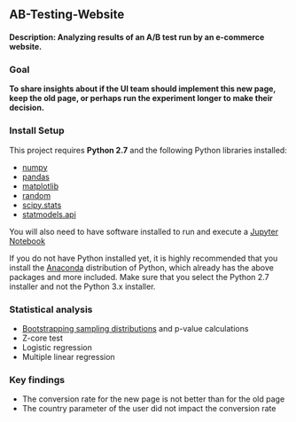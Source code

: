 ## AB-Testing-Website

#### Description: Analyzing results of an A/B test run by an e-commerce website. 

### Goal
**To share insights about if the UI team should implement this new page, keep the old page, or perhaps run the experiment longer to make their decision.**

### Install Setup

This project requires **Python 2.7** and the following Python libraries installed:

- [numpy](http://www.numpy.org/)
- [pandas](http://pandas.pydata.org)
- [matplotlib](http://matplotlib.org/)
- [random](https://docs.python.org/3/library/random.html)
- [scipy.stats](https://docs.scipy.org/doc/scipy/reference/stats.html)
- [statmodels.api](https://www.statsmodels.org/dev/api.html)

You will also need to have software installed to run and execute a [Jupyter Notebook](http://ipython.org/notebook.html)

If you do not have Python installed yet, it is highly recommended that you install the [Anaconda](http://continuum.io/downloads) distribution of Python, which already has the above packages and more included. Make sure that you select the Python 2.7 installer and not the Python 3.x installer.


### Statistical analysis
* [Bootstrapping sampling distributions](https://towardsdatascience.com/an-introduction-to-the-bootstrap-method-58bcb51b4d60) and p-value calculations
* Z-core test
* Logistic regression
* Multiple linear regression

### Key findings
* The conversion rate for the new page is not better than for the old page
* The country parameter of the user did not impact the conversion rate
